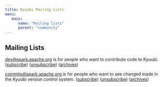 ```yaml
---
title: Kyuubi Mailing Lists
menu:
   main:
      name: "Mailing lists"
      parent: "community"
---
```

<!---
  Licensed under the Apache License, Version 2.0 (the "License");
  you may not use this file except in compliance with the License.
  You may obtain a copy of the License at

   http://www.apache.org/licenses/LICENSE-2.0

  Unless required by applicable law or agreed to in writing, software
  distributed under the License is distributed on an "AS IS" BASIS,
  WITHOUT WARRANTIES OR CONDITIONS OF ANY KIND, either express or implied.
  See the License for the specific language governing permissions and
  limitations under the License. See accompanying LICENSE file.
-->

## Mailing Lists
dev@spark.apache.org is for people who want to contribute code to Kyuubi. ([subscribe](mailto:dev-subscribe@kyuubi.apache.org)) ([unsubscribe](mailto:dev-unsubscribe@kyuubi.apache.org)) ([archives]())

commits@spark.apache.org is for people who want to see changed made in the Kyuubi version control system. ([subscribe](mailto:commits-subscribe@kyuubi.apache.org)) ([unsubscribe](mailto:commits-unsubscribe@kyuubi.apache.org)) ([archives]())
